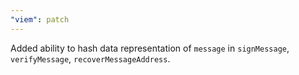 ```yaml
---
"viem": patch
---
```


Added ability to hash data representation of `message` in `signMessage`, `verifyMessage`, `recoverMessageAddress`.

